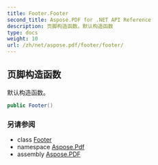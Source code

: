 ```yaml
---
title: Footer.Footer
second_title: Aspose.PDF for .NET API Reference
description: 页脚构造函数。默认构造函数
type: docs
weight: 10
url: /zh/net/aspose.pdf/footer/footer/
---
```

## 页脚构造函数

默认构造函数。

```csharp
public Footer()
```

### 另请参阅

* class [Footer](../)
* namespace [Aspose.Pdf](../../../aspose.pdf/)
* assembly [Aspose.PDF](../../../)